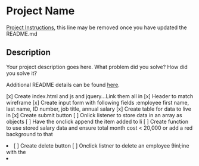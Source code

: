 # Project Name

[Project Instructions](./INSTRUCTIONS.md), this line may be removed once you have updated the README.md

## Description

Your project description goes here. What problem did you solve? How did you solve it?

Additional README details can be found [here](https://github.com/PrimeAcademy/readme-template/blob/master/README.md).

[x] Create index.html and js and jquery...Link them all in
[x] Header to match wireframe
[x] Create input form with following fields :employee first name, last name, ID number, job title, annual salary
[x] Create table for data to live in
[x] Create submit button
[ ] Onlick listener to store data in an array as objects
[ ] Have the onclick append the item added to li
[ ] Create function to use stored salary data and ensure total month cost < 20,000 or add a red background to that <li>
[ ] Create delete button
[ ] Onclick listner to delete an employee 9inl;ine with the <li>
